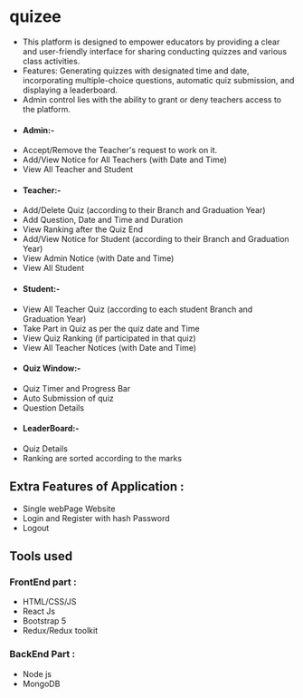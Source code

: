 # quizee
- This platform is designed to empower educators by providing a clear and user-friendly interface for sharing conducting
quizzes and various class activities. 
- Features: Generating quizzes with designated time and date, incorporating multiple-choice questions, automatic quiz
submission, and displaying a leaderboard.
- Admin control lies with the ability to grant or deny teachers access to the platform.
 * <h4>Admin:-</h1>
- Accept/Remove the Teacher's request to work on it.
- Add/View Notice for All Teachers (with Date and Time)
- View All Teacher and Student

  
* <h4>Teacher:-</h1>
- Add/Delete Quiz (according to their Branch and Graduation Year)
- Add Question, Date and Time and Duration
- View Ranking after the Quiz End
- Add/View Notice for Student (according to their Branch and Graduation Year)
- View Admin Notice (with Date and Time)
- View All Student



  
* <h4>Student:-</h1>
- View All Teacher Quiz  (according to each student Branch and Graduation Year)
- Take Part in Quiz as per the quiz date and Time
- View Quiz Ranking (if participated in that quiz)
- View All Teacher Notices (with Date and Time)

* <h4>Quiz Window:-</h1>
- Quiz Timer and Progress Bar
- Auto Submission of quiz
- Question Details 


* <h4>LeaderBoard:-</h1>
- Quiz Details
- Ranking are sorted according to the marks 




## Extra Features of Application :
- Single webPage Website
- Login and Register with hash Password
- Logout


 
## Tools used 
### FrontEnd part :
- HTML/CSS/JS
- React Js
- Bootstrap 5
- Redux/Redux toolkit

### BackEnd Part :
- Node js
- MongoDB



